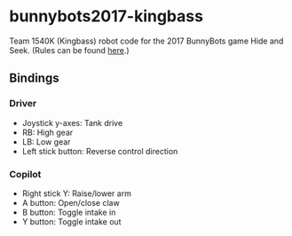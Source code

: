 # bunnybots2017-kingbass
Team 1540K (Kingbass) robot code for the 2017 BunnyBots game Hide and Seek. (Rules can be found [here](http://team1540.org/bunnybots/).)

## Bindings
### Driver
* Joystick y-axes: Tank drive
* RB: High gear
* LB: Low gear
* Left stick button: Reverse control direction

### Copilot
* Right stick Y: Raise/lower arm
* A button: Open/close claw
* B button: Toggle intake in
* Y button: Toggle intake out
